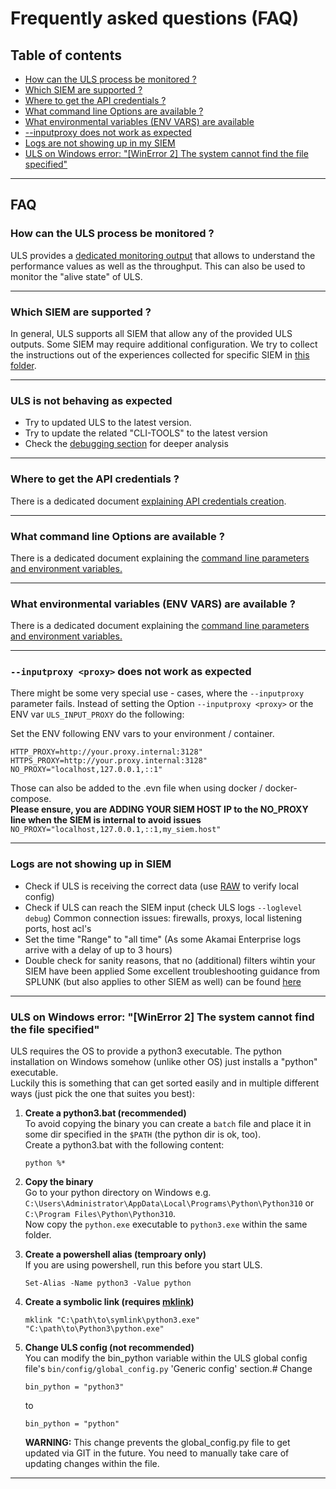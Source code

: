# Frequently asked questions (FAQ)

## Table of contents
- [How can the ULS process be monitored ?](#how-can-the-uls-process-be-monitored-)  
- [Which SIEM are supported ?](#which-siem-are-supported-)
- [Where to get the API credentials ?](#where-to-get-the-api-credentials-)
- [What command line Options are available ? ](#what-command-line-options-are-available-)
- [What environmental variables (ENV VARS) are available](#what-environmental-variables-env-vars-are-available-#)
- [--inputproxy <proxy> does not work as expected](#--inputproxy-proxy-does-not-work-as-expected)
- [Logs are not showing up in my SIEM](#logs-are-not-showing-up-in-siem)
- [ULS on Windows error: "[WinError 2] The system cannot find the file specified"](#uls-on-windows-error-winerror-2-the-system-cannot-find-the-file-specified)

----
## FAQ
### How can the ULS process be monitored ?
ULS provides a [dedicated monitoring output](MONITORING.md) that allows to understand the performance values as well as the throughput.
This can also be used to monitor the "alive state" of ULS.

---
### Which SIEM are supported ?
In general, ULS supports all SIEM that allow any of the provided ULS outputs. Some SIEM may require additional configuration.
We try to collect the instructions out of the experiences collected for specific SIEM in [this folder](SIEM).

---
### ULS is not behaving as expected 
- Try to updated ULS to the latest version.
- Try to update the related "CLI-TOOLS" to the latest version
- Check the [debugging section](DEBUGGING.md) for deeper analysis

---
### Where to get the API credentials ?
There is a dedicated document [explaining API credentials creation](AKAMAI_API_CREDENTIALS.md).

---
### What command line Options are available ? 
There is a dedicated document explaining the [command line parameters and environment variables.](ARGUMENTS_ENV_VARS.md)

---
### What environmental variables (ENV VARS) are available ?
There is a dedicated document explaining the [command line parameters and environment variables.](ARGUMENTS_ENV_VARS.md)

---

### `--inputproxy <proxy>` does not work as expected
There might be some very special use - cases, where the `--inputproxy` parameter fails.
Instead of setting the Option `--inputproxy <proxy>` or the ENV var `ULS_INPUT_PROXY` do the following:

Set the ENV following ENV vars to your environment / container.
```text
HTTP_PROXY=http://your.proxy.internal:3128"
HTTPS_PROXY=http://your.proxy.internal:3128"
NO_PROXY="localhost,127.0.0.1,::1"
```
Those can also be added to the .evn file when using docker / docker-compose.  
**Please ensure, you are ADDING YOUR SIEM HOST IP to the NO_PROXY line when the SIEM is internal to avoid issues**  
`NO_PROXY="localhost,127.0.0.1,::1,my_siem.host"`

---
### Logs are not showing up in SIEM
- Check if ULS is receiving the correct data (use [RAW](OUTPUTS.md#raw) to verify local config)
- Check if ULS can reach the SIEM input (check ULS logs `--loglevel debug`) Common connection issues: firewalls, proxys, local listening ports, host acl's 
- Set the time "Range" to "all time" (As some Akamai Enterprise logs arrive with a delay of up to 3 hours)
- Double check for sanity reasons, that no (additional) filters wihtin your SIEM have been applied
Some excellent troubleshooting guidance from SPLUNK (but also applies to other SIEM as well) can be found [here](https://docs.splunk.com/Documentation/Splunk/6.4.1/Troubleshooting/Cantfinddata)

---
### ULS on Windows error: "[WinError 2] The system cannot find the file specified"
ULS requires the OS to provide a python3 executable. The python installation on Windows somehow (unlike other OS) just installs a "python" executable.  
Luckily this is something that can get sorted easily and in multiple different ways (just pick the one that suites you best):
1) **Create a python3.bat (recommended)**  
To avoid copying the binary you can create a `batch` file and place it in some dir specified in the `$PATH` (the python dir is ok, too).  
Create a python3.bat with the following content:
    ```text
    python %*
    ```  

2) **Copy the binary**  
Go to your python directory on Windows e.g. `C:\Users\Administrator\AppData\Local\Programs\Python\Python310` or `C:\Program Files\Python\Python310`.  
Now copy the `python.exe` executable to  `python3.exe` within the same folder.  

  
3) **Create a powershell alias (temproary only)**  
If you are using powershell, run this before you start ULS.
    ```text
    Set-Alias -Name python3 -Value python
    ```  

4) **Create a symbolic link (requires [mklink](https://docs.microsoft.com/en-us/windows-server/administration/windows-commands/mklink))**  
    ```text
    mklink "C:\path\to\symlink\python3.exe" "C:\path\to\Python3\python.exe"
    ```
   
5) **Change ULS config (not recommended)**  
You can modify the bin_python variable within the ULS global config file's `bin/config/global_config.py` 'Generic config' section.#
Change
    ```text
    bin_python = "python3"
    ```
    to
    ```text
    bin_python = "python"
    ```
    **WARNING:** This change prevents the global_config.py file to get updated via GIT in the future. You need to manually take care of updating changes within the file.
    
---
